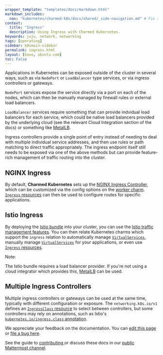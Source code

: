 ```yaml
---
wrapper_template: "templates/docs/markdown.html"
markdown_includes:
  nav: "kubernetes/charmed-k8s/docs/shared/_side-navigation.md" # Fix syntax highlighting: _.
context:
  title: "Ingress"
  description: Using Ingress with Charmed Kubernetes.
keywords: juju, network, networking
tags: [operating]
sidebar: k8smain-sidebar
permalink: ingress.html
layout: [base, ubuntu-com]
toc: False
---
```


Applications in Kubernetes can be exposed outside of the cluster in several ways, such
as via `NodePort` or `LoadBalancer` type services, or via ingress controllers or
gateways.

`NodePort` services expose the service directly via a port on each of the nodes, which
can then be manually managed by firewall rules or external load balancers.

`LoadBalancer` services require something that can provide indvidual load balancers for
each service, which could be native load balancers provided by the underlying cloud
(see the relevant Cloud Integration section of the docs) or something like [MetalLB][].

Ingress controllers provide a single point of entry instead of needing to deal with
multiple individual service addresses, and then use rules or path matching to direct
traffic appropriately. The ingress endpoint itself still needs to be exposed via one
of the above methods but can provide feature-rich management of traffic routing into
the cluster.


## NGINX Ingress

By default, **Charmed Kubernetes** sets up the [NGINX Ingress Controller][ingress-nginx],
which can be customized via the config options on the [worker charm][].
[`Ingress` resources][ingress-resources] can then be used to configure routes for specific
applications.

## Istio Ingress

By deploying the [Istio bundle][] into your cluster, you can use the
[Istio traffic management features][istio-traffic]. You can then relate Kubernetes
charms which support the `ingress` relation to automatically manage [`VirtualServices`][virt-svc],
manually manage [`VirtualServices`][virt-svc] for your applications, or even use
[`Ingress` resources][istio-ingress].

<div class="p-notification--positive is-inline">
  <div markdown="1" class="p-notification__content">
    <span class="p-notification__title">Note:</span>
    <p class="p-notification__message">The Istio bundle requires a load balancer provider. If you're not using a cloud integrator which provides this, <a href="/kubernetes/charmed-k8s/docs/metallb">MetalLB</a> can be used.</p>
  </div>
</div>


## Multiple Ingress Controllers

Multiple ingress controllers or gateways can be used at the same time, typically with
different configuration or exposure. The `networking.k8s.io/v1` defines an
[`IngressClass` resource][ingress-class] to select between controllers, but some
controllers may rely on annotations, such as Istio's
[`kubernetes.io/ingress.class` annotation][istio-annotation].

<!-- LINKS -->

[ingress-nginx]: https://kubernetes.github.io/ingress-nginx/
[MetalLB]: metallb
[worker charm]: charm-kubernetes-worker
[ingress-resources]: https://kubernetes.io/docs/concepts/services-networking/ingress/
[Istio bundle]: https://charmhub.io/istio
[istio-traffic]: https://istio.io/latest/docs/concepts/traffic-management/
[virt-svc]: https://istio.io/latest/docs/concepts/traffic-management/#virtual-services
[istio-ingress]: https://istio.io/latest/docs/tasks/traffic-management/ingress/kubernetes-ingress/
[ingress-class]: https://kubernetes.io/docs/concepts/services-networking/ingress/#ingress-class
[istio-annotation]: https://istio.io/latest/docs/tasks/traffic-management/ingress/kubernetes-ingress/#configuring-ingress-using-an-ingress-resource

<!-- FEEDBACK -->
<div class="p-notification--information">
  <div class="p-notification__content">
    <p class="p-notification__message">We appreciate your feedback on the documentation. You can
    <a href="https://github.com/charmed-kubernetes/kubernetes-docs/edit/main/pages/k8s/ingress.md" >edit this page</a>
    or
    <a href="https://github.com/charmed-kubernetes/kubernetes-docs/issues/new">file a bug here</a>.</p>
    <p>See the guide to <a href="/kubernetes/charmed-k8s/docs/how-to-contribute"> contributing </a> or discuss these docs in our <a href="https://chat.charmhub.io/charmhub/channels/kubernetes"> public Mattermost channel</a>.</p>
  </div>
</div>
